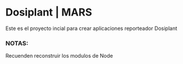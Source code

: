 # Dosiplant | MARS

Este es el proyecto incial para crear aplicaciones reporteador Dosiplant

### NOTAS:

Recuenden reconstruir los modulos de Node
